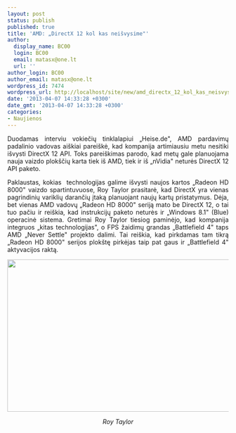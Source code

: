 ```yaml
---
layout: post
status: publish
published: true
title: 'AMD: „DirectX 12 kol kas neišvysime"'
author:
  display_name: BC00
  login: BC00
  email: matasx@one.lt
  url: ''
author_login: BC00
author_email: matasx@one.lt
wordpress_id: 7474
wordpress_url: http://localhost/site/new/amd_directx_12_kol_kas_neisvysime/
date: '2013-04-07 14:33:28 +0300'
date_gmt: '2013-04-07 14:33:28 +0300'
categories:
- Naujienos
---
```

<p style="text-align: justify;">
	Duodamas interviu vokiečių tinklalapiui &bdquo;Heise.de&quot;, AMD pardavimų padalinio vadovas ai&scaron;kiai parei&scaron;kė, kad kompanija artimiausiu metu nesitiki i&scaron;vysti DirectX 12 API. Toks parei&scaron;kimas parodo, kad metų gale planuojama nauja vaizdo plok&scaron;čių karta tiek i&scaron; AMD, tiek ir i&scaron; &bdquo;nVidia&quot; neturės DirectX 12 API paketo.</p>
<p style="text-align: justify;">
	Paklaustas, kokias&nbsp; technologijas galime i&scaron;vysti naujos kartos &bdquo;Radeon HD 8000&quot; vaizdo spartintuvuose, Roy Taylor prasitarė, kad DirectX yra vienas pagrindinių variklių darančių įtaką planuojant naujų kartų pristatymus. Dėja, bet vienas AMD vadovų &bdquo;Radeon HD 8000&quot; seriją mato be DirectX 12, o tai tuo pačiu ir rei&scaron;kia, kad instrukcijų paketo neturės ir &bdquo;Windows 8.1&quot; (Blue) operacinė sistema. Gretimai Roy Taylor tiesiog paminėjo, kad kompanija integruos &bdquo;kitas technologijas&quot;, o FPS žaidimų grandas &bdquo;Battlefield 4&quot; taps AMD &bdquo;Never Settle&quot; projekto dalimi. Tai rei&scaron;kia, kad pirkdamas tam tikrą &bdquo;Radeon HD 8000&quot; serijos plok&scaron;tę pirkėjas taip pat gaus ir &bdquo;Battlefield 4&quot; aktyvacijos raktą.</p>
<p style="text-align: justify;">
	<img alt="" src="http://technews.lt/userfiles/johntaylor.jpg" style="width: 520px; height: 346px;" /></p>
<p style="text-align: center;">
	<em>Roy Taylor </em></p>
